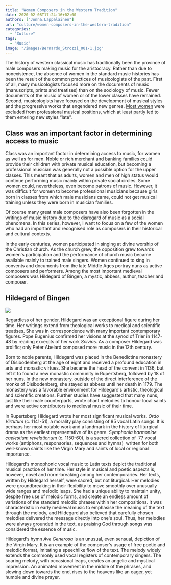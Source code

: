 ```yaml
---
title: "Women Composers in the Western Tradition"
date: 2020-02-08T17:24:16+02:00
authors: ["Jonna.Lappalainen"]
url: "culture/women-composers-in-the-western-tradition"
categories:
  - "Culture"
tags:
  - "Music"
image: "/images/Bernardo_Strozzi_001-1.jpg"
---
```


The history of western classical music has traditionally been the province of male composers making music for the aristocracy. Rather than due to nonexistence, the absence of women in the standard music histories has been the result of the common practices of musicologists of the past. First of all, many musicologists focused more on the documents of music (manuscripts, prints and treatises) than on the sociology of music. Fewer documents of the music of women or of the lower classes have remained. Second, musicologists have focused on the development of musical styles and the progressive works that engendered new genres. [Most women](https://un-aligned.org/culture/ruth-crawford-seeger-an-avant-gardist-who-defined-modern-american-music/) were excluded from professional musical positions, which at least partly led to them entering new styles “late”.

## **Class was an important factor in determining access to music**

Class was an important factor in determining access to music, for women as well as for men. Noble or rich merchant and banking families could provide their children with private musical education, but becoming a professional musician was generally not a possible option for the upper classes. This meant that as adults, women and men of high status would continue performing music mainly within private social circles. Some women could, nevertheless, even become patrons of music. However, it was difficult for women to become professional musicians because girls born in classes from which male musicians came, could not get musical training unless they were born in musician families.

Of course many great male composers have also been forgotten in the writings of music history due to the disregard of music as a social phenomena. In this series, however, I want to focus on a few of the women who had an important and recognised role as composers in their historical and cultural contexts.

In the early centuries, women participated in singing at divine worship of the Christian church. As the church grew, the opposition grew towards womenʻs participation and the performance of church music became available mainly to trained male singers. Women continued to sing in convents and documents from the late Middle Ages portray nuns as active composers and performers. Among the most important medieval composers was Hildegard of Bingen, a mystic, abbess, author, teacher and composer.

## **Hildegard of Bingen**

![](/images/St-Hildegard-701x1024.jpg)

Regardless of her gender, Hildegard was an exceptional figure during her time. Her writings extend from theological works to medical and scientific treatises. She was in correspondence with many important contemporary figures. Pope Eugenius confirmed her visions at the synod of Trier in 1147-48 by reading excerpts of her work _Scivias_. As a composer Hildegard was prolific; only Peter Abelard composed more music in the 12th century.

Born to noble parents, Hildegard was placed in the Benedictine monastery of Disibodenberg at the age of eight and received a profound education in arts and monastic virtues. She became the head of the convent in 1136, but left it to found a new monastic community in Rupertsberg, followed by 18 of her nuns. In the new monastery, outside of the direct interference of the monks of Disibodenberg, she stayed as abbess until her death in 1179. The monastery was a favorable environment for Hildegardʻs artistic, theological and scientific creations. Further studies have suggested that many nuns, just like their male counterparts, wrote chant melodies to honour local saints and were active contributors to medieval music of their time.

In Rupertsberg Hildegard wrote her most significant musical works. _Ordo Virtutum_ (c. 1141-51), a morality play consisting of 85 vocal Latin songs. It is perhaps her most notable work and a landmark in the history of liturgical drama as the earliest representative of its genre. _Symphonia harmoniae caelestium revelationum_ (c. 1150-60), is a sacred collection of  77 vocal works (antiphons, responsories, sequences and hymns)  written for both well-known saints like the Virgin Mary and saints of local or regional importance.

Hildegardʻs monophonic vocal music to Latin texts depict the traditional musical practice of her time. Her style in musical and poetic aspects is, however, novel and norm-breaking among her contemporaries. Her texts, written by Hildegard herself, were sacred, but not liturgical. Her melodies were groundbreaking in their flexibility to move smoothly over unusually wide ranges and melodic leaps. She had a unique ability to maintain unity, despite free use of melodic forms, and create an endless amount of variations of the standard melodic phrases within her compositions. It was characteristic in early medieval music to emphasise the meaning of the text through the melody, and Hildegard also believed that carefully chosen melodies delivered the message directly into oneʻs soul. Thus, her melodies were always grounded in the text, as praising God through songs was considered the essence of music.

Hildegardʻs hymn _Ave Generosa_ is an unusual, even sensual, depiction of the Virgin Mary. It is an example of the composerʻs usage of free poetic and melodic format, imitating a speechlike flow of the text. The melody widely extends the commonly used vocal registers of contemporary singers. The soaring melody, with occasional leaps, creates an angelic and mystical impression. An animated movement in the middle of the phrases, and slowing down towards the end, rises to the heavens like an eager, yet humble and divine prayer.
